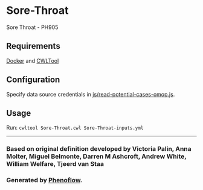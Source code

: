 # Sore-Throat

Sore Throat - PH905

## Requirements

[Docker](https://docs.docker.com/install/) and [CWLTool](https://github.com/common-workflow-language/cwltool#install)

## Configuration

Specify data source credentials in [js/read-potential-cases-omop.js](js/read-potential-cases-omop.js).

## Usage

Run: `cwltool Sore-Throat.cwl Sore-Throat-inputs.yml`

***

### Based on original definition developed by Victoria Palin, Anna Molter, Miguel Belmonte, Darren M Ashcroft, Andrew White, William Welfare, Tjeerd van Staa
### Generated by [Phenoflow](https://kclhi.org/phenoflow).
